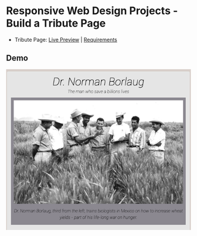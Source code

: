 # Responsive Web Design Projects - Build a Tribute Page

- Tribute Page: [Live Preview](https://codepen.io/ad757/pen/xxEgLyZ) | [Requirements](https://www.freecodecamp.org/learn/responsive-web-design/responsive-web-design-projects/build-a-tribute-page)

## Demo

![](tribute.png)
